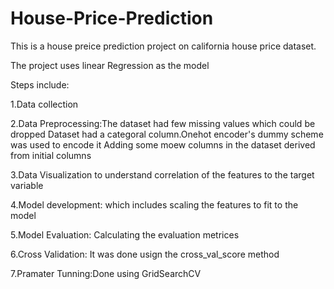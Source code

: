 # House-Price-Prediction
This is a house preice prediction project on california house price dataset.

The project uses linear Regression as the model

Steps include:

 1.Data collection
 
 2.Data Preprocessing:The dataset had few missing values which could be dropped
                      Dataset had a categoral column.Onehot encoder's dummy scheme was used to encode it
                      Adding some moew columns in the dataset derived from initial columns
                      
 3.Data Visualization to understand correlation of the features to the target variable
 
 4.Model development: which includes scaling the features to fit to the model
 
 5.Model Evaluation: Calculating the evaluation metrices
 
 6.Cross Validation: It was done usign the cross_val_score method 
 
 7.Pramater Tunning:Done using GridSearchCV
